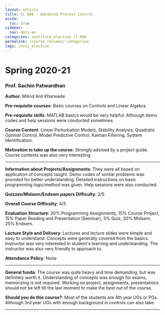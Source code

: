 ```yaml
---
layout: article
title: CL 686 - Advanced Process Control
aside:
  toc: true
sidebar:
  nav: docs-en
categories: institute_elective cl-686
permalink: /course_reviews/:categories
tags: insti_elective
---
```


# Spring 2020-21
### Prof. Sachin Patwardhan
**Author**: Milind Anil Kharwade

**Pre-requisite courses**: Basic courses on Controls and Linear Algebra

**Pre-requisite skills**: MATLAB basics would be very helpful. Although demo codes and help sessions were conducted sometimes.

**Course Content**: Linear Perturbation Models, Stability Analysis, Quadratic Optimal Control, Model Predictive Control, Kalman Filtering, System Identification.

**Motivation to take up the course**: Strongly advised by a project guide. Course contents was also very interesting.

---

**Information about Projects/Assignments**: They were all based on application of concepts taught. Demo codes of similar problems was provided for better understanding. Detailed instructions on basic programming logic/method was given. Help sessions were also conducted.


**Quizzes/Midsem/Endsem papers Difficulty**: 2/5

**Overall Course Difficulty**: 4/5

**Evaluation Structure**:
20% Programming Assignments, 15% Course Project, 15% Paper Reading and Presentation (Seminar), 5% Quiz, 20% Midsem, 25% Endsem.

**Lecture Style and Delivery**:
Lectures and lecture slides were simple and easy to understand. Concepts were generally covered from the basics. Instructor was very interested in student's learning and understanding. The instructor was also very friendly to approach to.

**Attendance Policy**: None

---

**General funda**: The course was quite heavy and time demanding, but was definitely worth it. Understanding of concepts was enough for exams, memorizing is not required. Working on project, assignments, presentations should not be left till the last moment to make the best out of the course.

**Should you do this course?**: Most of the students are 4th year UGs or PGs. Although 3rd year UGs with enough background in controls can also take.

---
